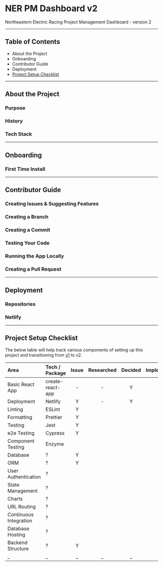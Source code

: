 # NER PM Dashboard v2

Northeastern Electric Racing Project Management Dashboard - version 2

---

## Table of Contents
- About the Project
- Onboarding
- Contributor Guide
- Deployment
- [Project Setup Checklist](https://github.com/Northeastern-Electric-Racing/PM-Dashboard-v2#project-setup-checklist)

---

## About the Project

### Purpose

### History

### Tech Stack

---

## Onboarding

### First Time Install

---

## Contributor Guide

### Creating Issues & Suggesting Features

### Creating a Branch

### Creating a Commit

### Testing Your Code

### Running the App Locally

### Creating a Pull Request

---

## Deployment

### Repositories

### Netlify

---

## Project Setup Checklist

The below table will help track various components of setting up this project and transitioning from [v1](https://github.com/Northeastern-Electric-Racing/PM-Dashboard-v1) to v2.

| Area | Tech / Package | Issue | Researched | Decided | Implemented |
| :--- | :--- | :---: | :---: | :---: | :---: |
| Basic React App | create-react-app | - | - | Y | Y |
| Deployment | Netlify | Y | - | Y | Y |
| Linting | ESLint | Y |  |  |  |
| Formatting | Prettier | Y |  |  |  |
| Testing | Jest | Y |  |  |  |
| e2e Testing | Cypress | Y |  |  |  |
| Component Testing | Enzyme |  |  |  |  |
| Database | ? | Y |  |  |  |
| ORM | ? | Y |  |  |  |
| User Authentication | ? |  |  |  |  |
| State Management | ? |  |  |  |  |
| Charts | ? |  |  |  |  |
| URL Routing | ? |  |  |  |  |
| Continuous Integration | ? |  |  |  |  |
| Database Hosting | ? |  |  |  |  |
| Backend Structure | ? | Y |  |  |  |
| _ | _ | _ | _ | _ | _ |
